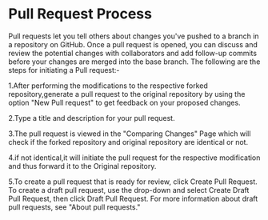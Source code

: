 Pull Request Process
===============================
Pull requests let you tell others about changes you've pushed to a branch in a repository on GitHub. Once a pull request is opened, you can discuss and review the potential changes with collaborators and add follow-up commits before your changes are merged into the base branch.
The following are the steps for initiating a Pull request:-

1.After performing the modifications to the respective forked repository,generate a pull request to the original repository by using the 
  option "New Pull request" to get feedback on your proposed changes.

2.Type a title and description for your pull request.

3.The pull request is viewed in the "Comparing Changes" Page which will check if the forked repository and original repository are identical or not.

4.if not identical,it will initiate the pull request for the respective modification and thus forward it to the Original repository.

5.To create a pull request that is ready for review, click Create Pull Request. To create a draft pull request, use the drop-down and select Create Draft Pull Request, then click Draft Pull Request. For more information about draft pull requests, see "About pull requests."
